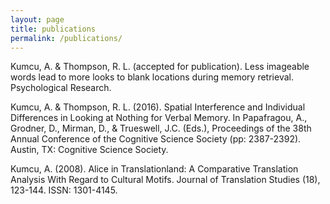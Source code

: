 ```yaml
---
layout: page
title: publications
permalink: /publications/
---
```


<p>Kumcu, A. & Thompson, R. L. (accepted for publication). Less imageable words lead to more looks to blank locations during memory retrieval. Psychological Research.</p>
<p>Kumcu, A. & Thompson, R. L. (2016). Spatial Interference and Individual Differences in Looking at Nothing for Verbal Memory. In Papafragou, A., Grodner, D., Mirman, D., & Trueswell, J.C. (Eds.), Proceedings of the 38th Annual Conference of the Cognitive Science Society (pp: 2387-2392). Austin, TX: Cognitive Science Society.</p>
<p>Kumcu, A. (2008). Alice in Translationland: A Comparative Translation Analysis With Regard to Cultural Motifs.  Journal of Translation Studies (18), 123-144. ISSN: 1301-4145.</p>
